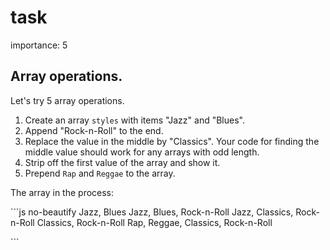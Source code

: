 # task

importance: 5

## Array operations.

Let's try 5 array operations.

1. Create an array `styles` with items "Jazz" and "Blues".
2. Append "Rock-n-Roll" to the end.
3. Replace the value in the middle by "Classics". Your code for finding the middle value should work for any arrays with odd length.
4. Strip off the first value of the array and show it.
5. Prepend `Rap` and `Reggae` to the array.

The array in the process:

\`\`\`js no-beautify Jazz, Blues Jazz, Blues, Rock-n-Roll Jazz, Classics, Rock-n-Roll Classics, Rock-n-Roll Rap, Reggae, Classics, Rock-n-Roll

\`\`\`

